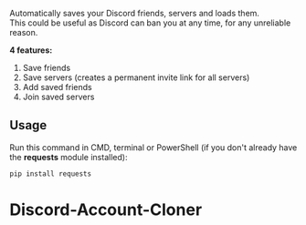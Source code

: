 
Automatically saves your Discord friends, servers and loads them.<br/>
This could be useful as Discord can ban you at any time, for any unreliable reason.

**4 features:**
1. Save friends
2. Save servers (creates a permanent invite link for all servers)
3. Add saved friends
4. Join saved servers

## Usage
Run this command in CMD, terminal or PowerShell (if you don't already have the **requests** module installed):
```
pip install requests
```
# Discord-Account-Cloner
